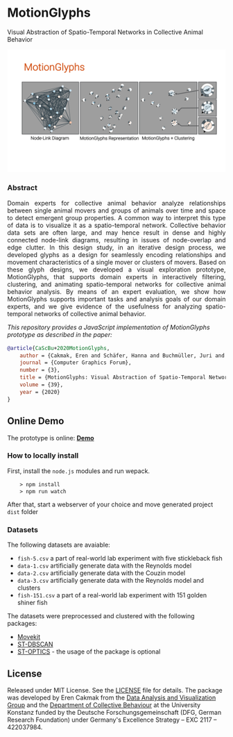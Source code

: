 MotionGlyphs
============================================
Visual Abstraction of Spatio-Temporal Networks in Collective Animal Behavior
<p align="center">
  <img width="800" src="static/slide-1.png">
</p>
  
### Abstract
<p align="justify">
Domain experts for collective animal behavior analyze relationships between single animal movers and groups of animals over time and space to detect emergent group properties. A common way to interpret this type of data is to visualize it as a spatio-temporal network. Collective behavior data sets are often large, and may hence result in dense and highly connected node-link diagrams, resulting in issues of node-overlap and edge clutter. In this design study, in an iterative design process, we developed glyphs as a design for seamlessly encoding relationships and movement characteristics of a single mover or clusters of movers. Based on these glyph designs, we developed a visual exploration prototype, MotionGlyphs, that supports domain experts in interactively filtering, clustering, and animating spatio-temporal networks for collective animal behavior analysis. By means of an expert evaluation, we show how MotionGlyphs supports important tasks and analysis goals of our domain experts, and we give evidence of the usefulness for analyzing spatio-temporal networks of collective animal behavior.</p>

_This repository provides a JavaScript implementation of MotionGlyphs prototype as described in the paper:_

```bibtex
@article{CaScBu+2020MotionGlyphs,
    author = {Cakmak, Eren and Schäfer, Hanna and Buchmüller, Juri and Fuchs, Johannes and Schreck, Tobias and Jordan, Alex and Keim, Daniel A.},
    journal = {Computer Graphics Forum},
    number = {3},
    title = {MotionGlyphs: Visual Abstraction of Spatio-Temporal Networks in Collective Animal Behavior},
    volume = {39},
    year = {2020}
}
```

## Online Demo

The prototype is online: __[Demo](https://glyph.dbvis.de/)__

### How to locally install

First, install the `node.js` modules and run wepack.

```
    > npm install
    > npm run watch
```

After that, start a webserver of your choice and move  generated project `dist` folder

### Datasets

The following datasets are avaiable:

* `fish-5.csv` a part of real-world lab experiment with five stickleback fish
* `data-1.csv` artificially generate data with the Reynolds model
* `data-2.csv` artificially generate data with the Couzin model
* `data-3.csv` artificially generate data with the Reynolds model and clusters
* `fish-151.csv` a part of a real-world lab experiment with 151 golden shiner fish

The datasets were preprocessed and clustered with the following packages:

* [Movekit](https://github.com/dbvis-ukon/movekit)
* [ST-DBSCAN](https://github.com/eren-ck/st_dbscan)
* [ST-OPTICS](https://github.com/eren-ck/st_optics) - the usage of the package is optional

## License
Released under MIT License. See the [LICENSE](LICENSE) file for details.
The package was developed by Eren Cakmak from the [Data Analysis and Visualization Group](https://www.vis.uni-konstanz.de/) and the [Department of Collective Behaviour](http://collectivebehaviour.com) at the University Konstanz funded by the Deutsche Forschungsgemeinschaft (DFG, German Research Foundation) under Germany's Excellence Strategy – EXC 2117 – 422037984.